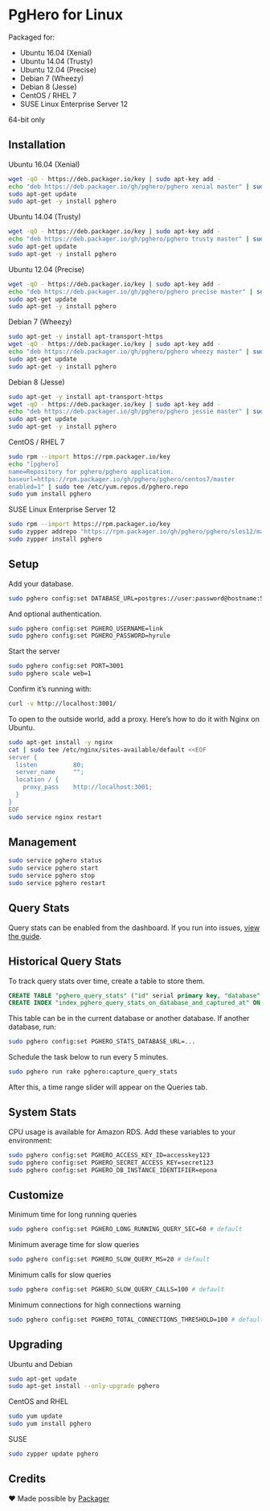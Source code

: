 # PgHero for Linux

Packaged for:

- Ubuntu 16.04 (Xenial)
- Ubuntu 14.04 (Trusty)
- Ubuntu 12.04 (Precise)
- Debian 7 (Wheezy)
- Debian 8 (Jesse)
- CentOS / RHEL 7
- SUSE Linux Enterprise Server 12

64-bit only

## Installation

Ubuntu 16.04 (Xenial)

```sh
wget -qO - https://deb.packager.io/key | sudo apt-key add -
echo "deb https://deb.packager.io/gh/pghero/pghero xenial master" | sudo tee /etc/apt/sources.list.d/pghero.list
sudo apt-get update
sudo apt-get -y install pghero
```

Ubuntu 14.04 (Trusty)

```sh
wget -qO - https://deb.packager.io/key | sudo apt-key add -
echo "deb https://deb.packager.io/gh/pghero/pghero trusty master" | sudo tee /etc/apt/sources.list.d/pghero.list
sudo apt-get update
sudo apt-get -y install pghero
```

Ubuntu 12.04 (Precise)

```sh
wget -qO - https://deb.packager.io/key | sudo apt-key add -
echo "deb https://deb.packager.io/gh/pghero/pghero precise master" | sudo tee /etc/apt/sources.list.d/pghero.list
sudo apt-get update
sudo apt-get -y install pghero
```

Debian 7 (Wheezy)

```sh
sudo apt-get -y install apt-transport-https
wget -qO - https://deb.packager.io/key | sudo apt-key add -
echo "deb https://deb.packager.io/gh/pghero/pghero wheezy master" | sudo tee /etc/apt/sources.list.d/pghero.list
sudo apt-get update
sudo apt-get -y install pghero
```

Debian 8 (Jesse)

```sh
sudo apt-get -y install apt-transport-https
wget -qO - https://deb.packager.io/key | sudo apt-key add -
echo "deb https://deb.packager.io/gh/pghero/pghero jessie master" | sudo tee /etc/apt/sources.list.d/pghero.list
sudo apt-get update
sudo apt-get -y install pghero
```

CentOS / RHEL 7

```sh
sudo rpm --import https://rpm.packager.io/key
echo "[pghero]
name=Repository for pghero/pghero application.
baseurl=https://rpm.packager.io/gh/pghero/pghero/centos7/master
enabled=1" | sudo tee /etc/yum.repos.d/pghero.repo
sudo yum install pghero
```

SUSE Linux Enterprise Server 12

```sh
sudo rpm --import https://rpm.packager.io/key
sudo zypper addrepo "https://rpm.packager.io/gh/pghero/pghero/sles12/master" "pghero"
sudo zypper install pghero
```

## Setup

Add your database.

```sh
sudo pghero config:set DATABASE_URL=postgres://user:password@hostname:5432/dbname
```

And optional authentication.

```sh
sudo pghero config:set PGHERO_USERNAME=link
sudo pghero config:set PGHERO_PASSWORD=hyrule
```

Start the server

```sh
sudo pghero config:set PORT=3001
sudo pghero scale web=1
```

Confirm it’s running with:

```sh
curl -v http://localhost:3001/
```

To open to the outside world, add a proxy. Here’s how to do it with Nginx on Ubuntu.

```sh
sudo apt-get install -y nginx
cat | sudo tee /etc/nginx/sites-available/default <<EOF
server {
  listen          80;
  server_name     "";
  location / {
    proxy_pass    http://localhost:3001;
  }
}
EOF
sudo service nginx restart
```

## Management

```sh
sudo service pghero status
sudo service pghero start
sudo service pghero stop
sudo service pghero restart
```

## Query Stats

Query stats can be enabled from the dashboard. If you run into issues, [view the guide](Query-Stats.md).

## Historical Query Stats

To track query stats over time, create a table to store them.

```sql
CREATE TABLE "pghero_query_stats" ("id" serial primary key, "database" text, "query" text, "total_time" float, "calls" bigint, "captured_at" timestamp)
CREATE INDEX "index_pghero_query_stats_on_database_and_captured_at" ON "pghero_query_stats" ("database", "captured_at")
```

This table can be in the current database or another database. If another database, run:

```sh
sudo pghero config:set PGHERO_STATS_DATABASE_URL=...
```

Schedule the task below to run every 5 minutes.

```sh
sudo pghero run rake pghero:capture_query_stats
```

After this, a time range slider will appear on the Queries tab.

## System Stats

CPU usage is available for Amazon RDS.  Add these variables to your environment:

```sh
sudo pghero config:set PGHERO_ACCESS_KEY_ID=accesskey123
sudo pghero config:set PGHERO_SECRET_ACCESS_KEY=secret123
sudo pghero config:set PGHERO_DB_INSTANCE_IDENTIFIER=epona
```

## Customize

Minimum time for long running queries

```sh
sudo pghero config:set PGHERO_LONG_RUNNING_QUERY_SEC=60 # default
```

Minimum average time for slow queries

```sh
sudo pghero config:set PGHERO_SLOW_QUERY_MS=20 # default
```

Minimum calls for slow queries

```sh
sudo pghero config:set PGHERO_SLOW_QUERY_CALLS=100 # default
```

Minimum connections for high connections warning

```sh
sudo pghero config:set PGHERO_TOTAL_CONNECTIONS_THRESHOLD=100 # default
```

## Upgrading

Ubuntu and Debian

```sh
sudo apt-get update
sudo apt-get install --only-upgrade pghero
```

CentOS and RHEL

```sh
sudo yum update
sudo yum install pghero
```

SUSE

```sh
sudo zypper update pghero
```

## Credits

:heart: Made possible by [Packager](https://packager.io/)
